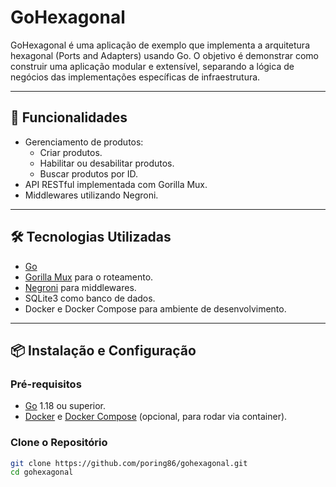 # GoHexagonal

GoHexagonal é uma aplicação de exemplo que implementa a arquitetura hexagonal (Ports and Adapters) usando Go. O objetivo é demonstrar como construir uma aplicação modular e extensível, separando a lógica de negócios das implementações específicas de infraestrutura.

---

## 🚀 Funcionalidades

- Gerenciamento de produtos:
  - Criar produtos.
  - Habilitar ou desabilitar produtos.
  - Buscar produtos por ID.
- API RESTful implementada com Gorilla Mux.
- Middlewares utilizando Negroni.

---

## 🛠️ Tecnologias Utilizadas

- [Go](https://golang.org/)
- [Gorilla Mux](https://github.com/gorilla/mux) para o roteamento.
- [Negroni](https://github.com/urfave/negroni) para middlewares.
- SQLite3 como banco de dados.
- Docker e Docker Compose para ambiente de desenvolvimento.

---

## 📦 Instalação e Configuração

### Pré-requisitos

- [Go](https://golang.org/doc/install) 1.18 ou superior.
- [Docker](https://docs.docker.com/get-docker/) e [Docker Compose](https://docs.docker.com/compose/install/) (opcional, para rodar via container).

### Clone o Repositório

```bash
git clone https://github.com/poring86/gohexagonal.git
cd gohexagonal
